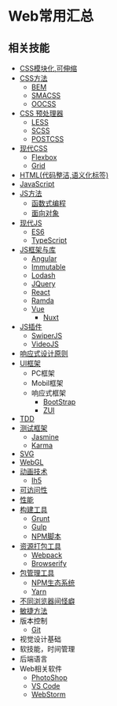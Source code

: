 # Web常用汇总

## 相关技能
  * [CSS模块化,可伸缩]()
  * [CSS方法]()
    * [BEM]()
    * [SMACSS]()
    * [OOCSS]()
  * [CSS 预处理器]()
    * [LESS]()
    * [SCSS]()
    * [POSTCSS]()
  * [现代CSS]()
    * [Flexbox]()
    * [Grid]()  
  * [HTML(代码整洁,语义化标签)]()
  * [JavaScript](https://jesonhu.gitbooks.io/javascript/content/)
  * [JS方法]()
    * [函数式编程]()
    * [面向对象]()
  * [现代JS]()
    * [ES6]()
    * [TypeScript](https://jesonhu.gitbooks.io/typescript-tutorial/content/)
  * [JS框架与库]()
    * [Angular]()
    * [Immutable]()
    * [Lodash]()
    * [JQuery]()
    * [React]()
    * [Ramda]()
    * [Vue]()
      * [Nuxt](https://jesonhu.gitbooks.io/nuxt/content/)
  * [JS插件]()
    * [SwiperJS]()
    * [VideoJS]() 
  * [响应式设计原则]()
  * [UI框架]()
    * PC框架
    * Mobil框架
    * 响应式框架
      * [BootStrap]()
      * [ZUI](https://jesonhu.gitbooks.io/zui-tutorial/content/)
  * [TDD]()
  * [测试框架]()
    * [Jasmine]()      
    * [Karma]()
  * [SVG]()
  * [WebGL]()
  * [动画技术]()
    * [Ih5](https://jesonhu.gitbooks.io/ih5-study/content/)
  * [可访问性]()
  * [性能]()
  * [构建工具]()
    * [Grunt]()
    * [Gulp]()
    * [NPM脚本]()
  * [资源打包工具]()
    * [Webpack](https://jesonhu.gitbooks.io/webpack2-x/content/)
    * [Browserify]()
  * [包管理工具]()  
    * [NPM生态系统]()
    * [Yarn]()
  * [不同浏览器间怪癖]()
  * [敏捷方法]()
  * 版本控制
    * [Git]()
  * 视觉设计基础
  * 软技能，时间管理
  * 后端语言
  * Web相关软件
    * [PhotoShop](https://jesonhu.gitbooks.io/photoshop/content/)
    * [VS Code]()
    * [WebStorm]()
  
  
  